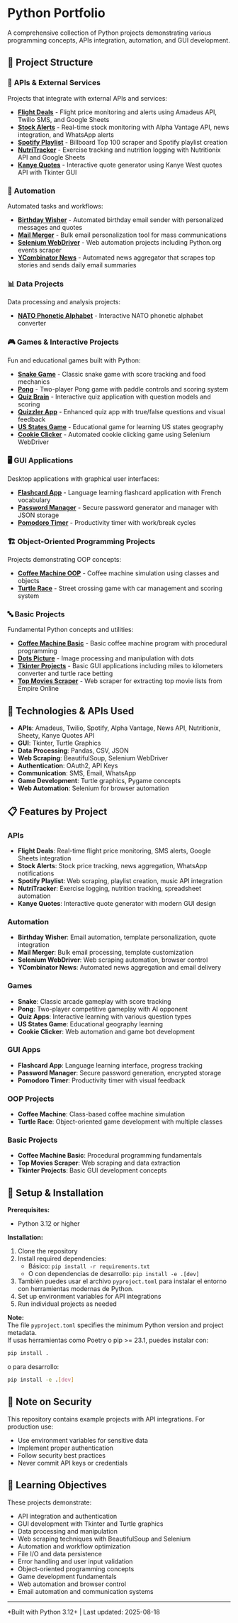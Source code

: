 # Python Portfolio

A comprehensive collection of Python projects demonstrating various programming concepts, APIs integration, automation, and GUI development.

## 📁 Project Structure

### 🤖 **APIs & External Services**
Projects that integrate with external APIs and services:

- **[Flight Deals](./apis/flight_deals/)** - Flight price monitoring and alerts using Amadeus API, Twilio SMS, and Google Sheets
- **[Stock Alerts](./apis/stock_alerts/)** - Real-time stock monitoring with Alpha Vantage API, news integration, and WhatsApp alerts
- **[Spotify Playlist](./apis/spotify_playlist/)** - Billboard Top 100 scraper and Spotify playlist creation
- **[NutriTracker](./apis/nutritracker/)** - Exercise tracking and nutrition logging with Nutritionix API and Google Sheets
- **[Kanye Quotes](./apis/kanye_quotes/)** - Interactive quote generator using Kanye West quotes API with Tkinter GUI

### 🔧 **Automation**
Automated tasks and workflows:

- **[Birthday Wisher](./automation/birthday_wisher/)** - Automated birthday email sender with personalized messages and quotes
- **[Mail Merger](./automation/mail_merger/)** - Bulk email personalization tool for mass communications
- **[Selenium WebDriver](./automation/selenium_webdriver/)** - Web automation projects including Python.org events scraper
- **[YCombinator News](./automation/ycombinator_news/)** - Automated news aggregator that scrapes top stories and sends daily email summaries

### 📊 **Data Projects**
Data processing and analysis projects:

- **[NATO Phonetic Alphabet](./data_projects/nato_phonetic_alphabet/)** - Interactive NATO phonetic alphabet converter

### 🎮 **Games & Interactive Projects**
Fun and educational games built with Python:

- **[Snake Game](./games/snake/)** - Classic snake game with score tracking and food mechanics
- **[Pong](./games/pong/)** - Two-player Pong game with paddle controls and scoring system
- **[Quiz Brain](./games/quiz_brain/)** - Interactive quiz application with question models and scoring
- **[Quizzler App](./games/quizzler_app/)** - Enhanced quiz app with true/false questions and visual feedback
- **[US States Game](./games/us_states_game/)** - Educational game for learning US states geography
- **[Cookie Clicker](./games/cookie_clicker/)** - Automated cookie clicking game using Selenium WebDriver

### 🖥️ **GUI Applications**
Desktop applications with graphical user interfaces:

- **[Flashcard App](./gui-apps/flashcard_app/)** - Language learning flashcard application with French vocabulary
- **[Password Manager](./gui-apps/password_manager/)** - Secure password generator and manager with JSON storage
- **[Pomodoro Timer](./gui-apps/pomodoro_timer/)** - Productivity timer with work/break cycles

### 🏗️ **Object-Oriented Programming Projects**
Projects demonstrating OOP concepts:

- **[Coffee Machine OOP](./oop_projects/coffee_machine/)** - Coffee machine simulation using classes and objects
- **[Turtle Race](./oop_projects/race/)** - Street crossing game with car management and scoring system

### 🔤 **Basic Projects**
Fundamental Python concepts and utilities:

- **[Coffee Machine Basic](./basics/coffee_machine/)** - Basic coffee machine program with procedural programming
- **[Dots Picture](./basics/dots/)** - Image processing and manipulation with dots
- **[Tkinter Projects](./basics/tkinter/)** - Basic GUI applications including miles to kilometers converter and turtle race betting
- **[Top Movies Scraper](./basics/top_movies_scraper/)** - Web scraper for extracting top movie lists from Empire Online

## 🚀 **Technologies & APIs Used**

- **APIs**: Amadeus, Twilio, Spotify, Alpha Vantage, News API, Nutritionix, Sheety, Kanye Quotes API
- **GUI**: Tkinter, Turtle Graphics
- **Data Processing**: Pandas, CSV, JSON
- **Web Scraping**: BeautifulSoup, Selenium WebDriver
- **Authentication**: OAuth2, API Keys
- **Communication**: SMS, Email, WhatsApp
- **Game Development**: Turtle graphics, Pygame concepts
- **Web Automation**: Selenium for browser automation

## 📋 **Features by Project**

### APIs
- **Flight Deals**: Real-time flight price monitoring, SMS alerts, Google Sheets integration
- **Stock Alerts**: Stock price tracking, news aggregation, WhatsApp notifications
- **Spotify Playlist**: Web scraping, playlist creation, music API integration
- **NutriTracker**: Exercise logging, nutrition tracking, spreadsheet automation
- **Kanye Quotes**: Interactive quote generator with modern GUI design

### Automation
- **Birthday Wisher**: Email automation, template personalization, quote integration
- **Mail Merger**: Bulk email processing, template customization
- **Selenium WebDriver**: Web scraping automation, browser control
- **YCombinator News**: Automated news aggregation and email delivery

### Games
- **Snake**: Classic arcade gameplay with score tracking
- **Pong**: Two-player competitive gameplay with AI opponent
- **Quiz Apps**: Interactive learning with various question types
- **US States Game**: Educational geography learning
- **Cookie Clicker**: Web automation and game bot development

### GUI Apps
- **Flashcard App**: Language learning interface, progress tracking
- **Password Manager**: Secure password generation, encrypted storage
- **Pomodoro Timer**: Productivity timer with visual feedback

### OOP Projects
- **Coffee Machine**: Class-based coffee machine simulation
- **Turtle Race**: Object-oriented game development with multiple classes

### Basic Projects
- **Coffee Machine Basic**: Procedural programming fundamentals
- **Top Movies Scraper**: Web scraping and data extraction
- **Tkinter Projects**: Basic GUI development concepts

## 🔧 **Setup & Installation**

**Prerequisites:**
- Python 3.12 or higher

**Installation:**
1. Clone the repository
2. Install required dependencies:  
   - Básico: `pip install -r requirements.txt`  
   - O con dependencias de desarrollo: `pip install -e .[dev]`
3. También puedes usar el archivo `pyproject.toml` para instalar el entorno con herramientas modernas de Python.
4. Set up environment variables for API integrations
5. Run individual projects as needed

**Note:**  
The file `pyproject.toml` specifies the minimum Python version and project metadata.  
If usas herramientas como Poetry o pip >= 23.1, puedes instalar con:
```bash
pip install .
```
o para desarrollo:
```bash
pip install -e .[dev]
```

## 📝 **Note on Security**

This repository contains example projects with API integrations. For production use:
- Use environment variables for sensitive data
- Implement proper authentication
- Follow security best practices
- Never commit API keys or credentials

## 🎯 **Learning Objectives**

These projects demonstrate:
- API integration and authentication
- GUI development with Tkinter and Turtle graphics
- Data processing and manipulation
- Web scraping techniques with BeautifulSoup and Selenium
- Automation and workflow optimization
- File I/O and data persistence
- Error handling and user input validation
- Object-oriented programming concepts
- Game development fundamentals
- Web automation and browser control
- Email automation and communication systems

---

*Built with Python 3.12+ | Last updated: 2025-08-18
